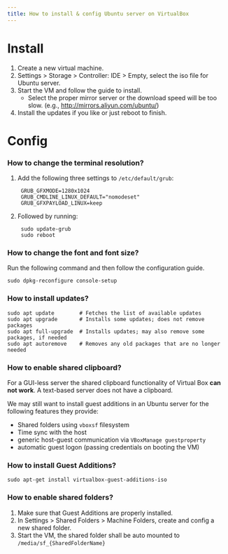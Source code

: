 ```yaml
---
title: How to install & config Ubuntu server on VirtualBox
---
```


# Install
1. Create a new virtual machine.
2. Settings > Storage > Controller: IDE > Empty, select the iso file for Ubuntu server.
3. Start the VM and follow the guide to install.
    * Select the proper mirror server or the download speed will be too slow. (e.g., http://mirrors.aliyun.com/ubuntu/)
4. Install the updates if you like or just reboot to finish.

# Config
### How to change the terminal resolution?
1. Add the following three settings to `/etc/default/grub`:

        GRUB_GFXMODE=1280x1024
        GRUB_CMDLINE_LINUX_DEFAULT="nomodeset"
        GRUB_GFXPAYLOAD_LINUX=keep

2. Followed by running:

        sudo update-grub
        sudo reboot

### How to change the font and font size?
Run the following command and then follow the configuration guide.

    sudo dpkg-reconfigure console-setup

### How to install updates?

    sudo apt update        # Fetches the list of available updates
    sudo apt upgrade       # Installs some updates; does not remove packages
    sudo apt full-upgrade  # Installs updates; may also remove some packages, if needed
    sudo apt autoremove    # Removes any old packages that are no longer needed

### How to enable shared clipboard?
For a GUI-less server the shared clipboard functionality of Virtual Box **can not work**. A text-based server does not have a clipboard.

We may still want to install guest additions in an Ubuntu server for the following features they provide:

* Shared folders using `vboxsf` filesystem
* Time sync with the host
* generic host-guest communication via `VBoxManage guestproperty`
* automatic guest logon (passing credentials on booting the VM)

### How to install Guest Additions?

    sudo apt-get install virtualbox-guest-additions-iso

### How to enable shared folders?
1. Make sure that Guest Additions are properly installed.
2. In Settings > Shared Folders > Machine Folders, create and config a new shared folder.
3. Start the VM, the shared folder shall be auto mounted to `/media/sf_{SharedFolderName}`

